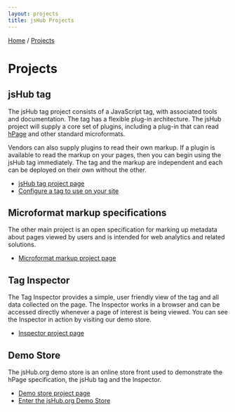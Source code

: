 ```yaml
---
layout: projects
title: jsHub Projects 
---
```


<p class="path noprint">
  <a class="pathentry" href="/">Home</a> 
  <span class="pathentry sep">/</span>
  <a class="pathentry" href="/projects/">Projects</a> 
  <br style="clear: both" />
</p>

# Projects #

## jsHub tag ##
The jsHub tag project consists of a JavaScript tag, with associated tools and documentation. The tag has a flexible plug-in architecture. The jsHub project will supply a core set of plugins, including a plug-in that can read [hPage](/hPage/) and other standard microformats. 

Vendors can also supply plugins to read their own markup. If a plugin is available to read the markup on your pages, then you can begin using the jsHub tag immediately. The tag and the markup are independent and each can be deployed on their own without the other.

 * [jsHub tag project page](/projects/jshub/)
 * [Configure a tag to use on your site](/configurator/)

## Microformat markup specifications ##

The other main project is an open specification for marking up metadata about pages viewed by users and is intended for web analytics and related solutions.  

 * [Microformat markup project page](/projects/markup/)

## Tag Inspector ##
The Tag Inspector provides a simple, user friendly view of the tag and all data collected on the page.  The Inspector works in a browser and can be accessed directly whenever a page of interest is being viewed. You can see the Inspector in action by visiting our demo store.

 * [Inspector project page](/projects/inspector/)

## Demo Store ##
The jsHub.org demo store is an online store front used to demonstrate the hPage specification, the jsHub tag and the Inspector.

 * [Demo store project page](/projects/demos/)
 * [Enter the jsHub.org Demo Store](/retail/)